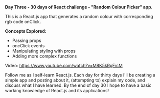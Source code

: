 **Day Three - 30 days of React challenge - "Random Colour Picker" app.**

This is a React.js app that generates a random colour with corresponding rgb code onClick. 

**Concepts Explored:**
- Passing props
- oncClick events
- Manipulating styling with props
- Adding more complex functions

Video: https://www.youtube.com/watch?v=M8K5kRgFrcM

Follow me as I self-learn React.js. Each day for thirty days i'll be creating a simple app and posting about it, (attempting to) explain my code, and discuss what I have learned. By the end of day 30 I hope to have a basic working knowledge of React.js and its applications!
